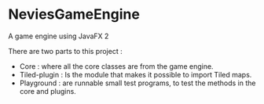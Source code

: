 NeviesGameEngine
================

A game engine using JavaFX 2


There are two parts to this project :

- Core : where all the core classes are from the game engine.
- Tiled-plugin : Is the module that makes it possible to import Tiled maps.
- Playground : are runnable small test programs, to test the methods in the core and plugins.

